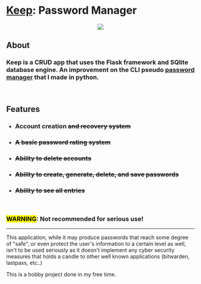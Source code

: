 # [**Keep**](https://user-images.githubusercontent.com/31552294/207220233-f6dce19f-b2ef-47f2-be02-58a28220f195.png): Password Manager
<div align="center">
  <img src="https://user-images.githubusercontent.com/31552294/207220490-f0256769-c2f7-4932-aed2-16037fa1bf11.png"/>
</div>

## About

### Keep is a CRUD app that uses the Flask framework and SQlite database engine. An improvement on the CLI pseudo [password manager](https://github.com/shanewhiteman/password_manager) that I made in python.
&nbsp;
&nbsp;
## Features

- ### Account creation ~~and recovery system~~
- ### ~~A basic password rating system~~
- ### ~~Ability to delete accounts~~
- ### ~~Ability to create, generate, delete, and save passwords~~
- ### ~~Ability to see all entries~~
&nbsp;
&nbsp;

### <mark>WARNING</mark>: Not recommended for serious use!
----------------------------------------------------------
This application, while it may produce passwords that reach some degree of "safe", or even protect the user's information to a certain level as well, isn't to be used seriously as it doesn't implement any cyber security measures that holds a candle to other well known applications (bitwarden, lastpass, etc..)

This is a hobby project done in my free time.
